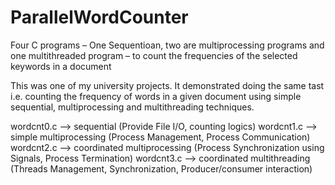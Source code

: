 # ParallelWordCounter
Four C programs – One Sequentioan, two are multiprocessing programs and one multithreaded program – to count the frequencies of the selected keywords in a document

This was one of my university projects. It demonstrated doing the same tast i.e. counting the frequency of words in a given document using simple sequential, multiprocessing and multithreading techniques.

wordcnt0.c --> sequential (Provide File I/O, counting logics)
wordcnt1.c --> simple multiprocessing (Process Management, Process Communication)
wordcnt2.c --> coordinated multiprocessing (Process Synchronization using Signals, Process Termination)
wordcnt3.c --> coordinated multithreading (Threads Management, Synchronization, Producer/consumer interaction)
